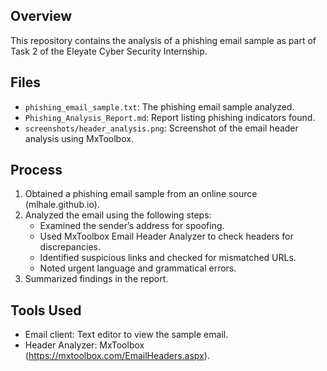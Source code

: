 ## Overview
This repository contains the analysis of a phishing email sample as part of Task 2 of the Eleyate Cyber Security Internship.

## Files
- `phishing_email_sample.txt`: The phishing email sample analyzed.
- `Phishing_Analysis_Report.md`: Report listing phishing indicators found.
- `screenshots/header_analysis.png`: Screenshot of the email header analysis using MxToolbox.

## Process
1. Obtained a phishing email sample from an online source (mlhale.github.io).
2. Analyzed the email using the following steps:
   - Examined the sender’s address for spoofing.
   - Used MxToolbox Email Header Analyzer to check headers for discrepancies.
   - Identified suspicious links and checked for mismatched URLs.
   - Noted urgent language and grammatical errors.
3. Summarized findings in the report.

## Tools Used
- Email client: Text editor to view the sample email.
- Header Analyzer: MxToolbox (https://mxtoolbox.com/EmailHeaders.aspx).

